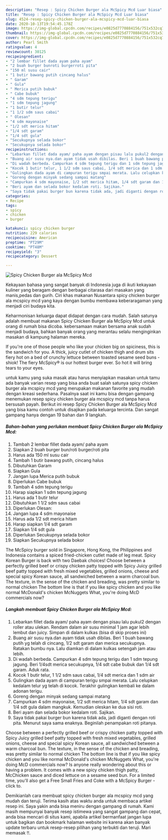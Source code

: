 ```yaml
---
description: "Resep : Spicy Chicken Burger ala McSpicy Mcd Luar biasa"
title: "Resep : Spicy Chicken Burger ala McSpicy Mcd Luar biasa"
slug: 4524-resep-spicy-chicken-burger-ala-mcspicy-mcd-luar-biasa
date: 2020-10-13T19:54:45.178Z
image: https://img-global.cpcdn.com/recipes/e0825d7770884156/751x532cq70/spicy-chicken-burger-ala-mcspicy-mcd-foto-resep-utama.jpg
thumbnail: https://img-global.cpcdn.com/recipes/e0825d7770884156/751x532cq70/spicy-chicken-burger-ala-mcspicy-mcd-foto-resep-utama.jpg
cover: https://img-global.cpcdn.com/recipes/e0825d7770884156/751x532cq70/spicy-chicken-burger-ala-mcspicy-mcd-foto-resep-utama.jpg
author: Pearl Smith
ratingvalue: 4
reviewcount: 30125
recipeingredient:
- "2 lembar fillet dada ayam paha ayam"
- "2 buah burger bunroti burgerroti pita"
- "150 ml susu cair"
- "1 butir bawang putih cincang halus"
- " Garam"
- " Gula"
- " Merica putih bubuk"
- " Cabe bubuk"
- "4 sdm tepung terigu"
- "1 sdm tepung jagung"
- "1 butir telur"
- "1 1/2 sdm saus cabai"
- " Olesan"
- "4 sdm mayonaise"
- "1/2 sdt merica hitam"
- "1/4 sdt garam"
- "1/4 sdt gula"
- "Secukupnya selada bokor"
- "Secukupnya selada bokor"
recipeinstructions:
- "Lebarkan fillet dada ayam/ paha ayam dengan pisau lalu pukul2 dengan roller atau ulekan. Rendam dalam air susu minimal 1 jam agar lebih lembut dan juicy. Simpan di dalam kulkas (bisa di skip proses ini)"
- "Buang air susu nya.dan ayam tidak usah dibilas. Beri 1 buah bawang putih yg telah di cincang, 1/2 sdt garam dan merica secukupnya. Ratakan bumbu nya. Lalu diamkan di dalam kulkas setengah jam atau lebih."
- "Di wadah berbeda. Campurkan 4 sdm tepung terigu dan 1 sdm tepung jagung. Beri 1/4sdt merica secukupnya, 1/4 sdt cabe bubuk dan 1/4 sdt garam. Aduk rata."
- "Kocok 1 butir telur, 1 1/2 sdm saus cabai, 1/4 sdt merica dan 1 sdm air"
- "Gulingkan dada ayam di campuran terigu smpai merata. Lalu celupkan kedalam telur yg telah di kocok. Terakhir gulingkan kembali ke dalam adonan terigu."
- "Goreng dengan minyak sedang sampai matang"
- "Campurkan 4 sdm mayonaise, 1/2 sdt merica hitam, 1/4 sdt garam dan 1/4 sdt gula dalam mangkuk. Kemudian oleskan ke dua sisi roti."
- "Beri ayam dan selada bokor kedalam roti. Sajikan."
- "Saya tidak pakai burger bun karena tidak ada, jadi diganti dengan roti pita. Menurut saya sama enaknya. Beginilah penampakan roti pitanya."
categories:
- Recipe
tags:
- spicy
- chicken
- burger

katakunci: spicy chicken burger 
nutrition: 229 calories
recipecuisine: American
preptime: "PT29M"
cooktime: "PT48M"
recipeyield: "3"
recipecategory: Dessert

---
```



![Spicy Chicken Burger ala McSpicy Mcd](https://img-global.cpcdn.com/recipes/e0825d7770884156/751x532cq70/spicy-chicken-burger-ala-mcspicy-mcd-foto-resep-utama.jpg)

Kekayaan bahasa yang sangat banyak di Indonesia juga di ikuti kekayaan kuliner yang beragam dengan berbagai citarasa dari masakan yang manis,pedas dan gurih. Ciri khas makanan Nusantara spicy chicken burger ala mcspicy mcd yang kaya dengan bumbu membawa keberaragaman yang menjadi ciri budaya kita.


Keharmonisan keluarga dapat didapat dengan cara mudah. Salah satunya adalah membuat makanan Spicy Chicken Burger ala McSpicy Mcd untuk orang di rumah bisa dicoba. kebersamaan makan bersama anak sudah menjadi budaya, bahkan banyak orang yang merantau selalu menginginkan masakan di kampung halaman mereka.

If you&#39;re one of those people who like your chicken big on spiciness, this is the sandwich for you. A thick, juicy cutlet of chicken thigh and drum sits fiery hot on a bed of crunchy lettuce between toasted sesame seed buns - shiok! The fiery McSpicy® is our hottest burger ever. So hot it will bring tears to your eyes.

untuk kamu yang suka masak atau harus menyiapkan masakan untuk tamu ada banyak varian resep yang bisa anda buat salah satunya spicy chicken burger ala mcspicy mcd yang merupakan makanan favorite yang mudah dengan kreasi sederhana. Pasalnya saat ini kamu bisa dengan gampang menemukan resep spicy chicken burger ala mcspicy mcd tanpa harus bersusah payah.
Berikut ini resep Spicy Chicken Burger ala McSpicy Mcd yang bisa kamu contoh untuk disajikan pada keluarga tercinta. Dan sangat gampang hanya dengan 19 bahan dan 9 langkah.


<!--inarticleads1-->

##### Bahan-bahan yang perlukan membuat Spicy Chicken Burger ala McSpicy Mcd:

1. Tambah 2 lembar fillet dada ayam/ paha ayam
1. Siapkan 2 buah burger bun/roti burger/roti pita
1. Harus ada 150 ml susu cair
1. Tambah 1 butir bawang putih, cincang halus
1. Dibutuhkan  Garam
1. Siapkan  Gula
1. Jangan lupa  Merica putih bubuk
1. Diperlukan  Cabe bubuk
1. Tambah 4 sdm tepung terigu
1. Harap siapkan 1 sdm tepung jagung
1. Harus ada 1 butir telur
1. Dibutuhkan 1 1/2 sdm saus cabai
1. Diperlukan  Olesan:
1. Jangan lupa 4 sdm mayonaise
1. Harus ada 1/2 sdt merica hitam
1. Harap siapkan 1/4 sdt garam
1. Siapkan 1/4 sdt gula
1. Diperlukan Secukupnya selada bokor
1. Siapkan Secukupnya selada bokor


The McSpicy burger sold in Singapore, Hong Kong, the Philippines and Indonesia contains a spiced fried-chicken cutlet made of leg meat. Spicy Korean Burger is back with two Daebak choices! Choose between a perfectly grilled beef or crispy chicken patty topped with Spicy Juicy grilled beef patty topped with fresh mixed vegetables, grilled onions, cheese and special spicy Korean sauce, all sandwiched between a warm charcoal bun. The texture, in the sense of the chicken and breading, was pretty similar to normal chicken The bottom line is that if you like spicy chicken and you like normal McDonald&#39;s chicken McNuggets What, you&#39;re doing McD commercials now? 

<!--inarticleads2-->

##### Langkah membuat  Spicy Chicken Burger ala McSpicy Mcd:

1. Lebarkan fillet dada ayam/ paha ayam dengan pisau lalu pukul2 dengan roller atau ulekan. Rendam dalam air susu minimal 1 jam agar lebih lembut dan juicy. Simpan di dalam kulkas (bisa di skip proses ini)
1. Buang air susu nya.dan ayam tidak usah dibilas. Beri 1 buah bawang putih yg telah di cincang, 1/2 sdt garam dan merica secukupnya. Ratakan bumbu nya. Lalu diamkan di dalam kulkas setengah jam atau lebih.
1. Di wadah berbeda. Campurkan 4 sdm tepung terigu dan 1 sdm tepung jagung. Beri 1/4sdt merica secukupnya, 1/4 sdt cabe bubuk dan 1/4 sdt garam. Aduk rata.
1. Kocok 1 butir telur, 1 1/2 sdm saus cabai, 1/4 sdt merica dan 1 sdm air
1. Gulingkan dada ayam di campuran terigu smpai merata. Lalu celupkan kedalam telur yg telah di kocok. Terakhir gulingkan kembali ke dalam adonan terigu.
1. Goreng dengan minyak sedang sampai matang
1. Campurkan 4 sdm mayonaise, 1/2 sdt merica hitam, 1/4 sdt garam dan 1/4 sdt gula dalam mangkuk. Kemudian oleskan ke dua sisi roti.
1. Beri ayam dan selada bokor kedalam roti. Sajikan.
1. Saya tidak pakai burger bun karena tidak ada, jadi diganti dengan roti pita. Menurut saya sama enaknya. Beginilah penampakan roti pitanya.


Choose between a perfectly grilled beef or crispy chicken patty topped with Spicy Juicy grilled beef patty topped with fresh mixed vegetables, grilled onions, cheese and special spicy Korean sauce, all sandwiched between a warm charcoal bun. The texture, in the sense of the chicken and breading, was pretty similar to normal chicken The bottom line is that if you like spicy chicken and you like normal McDonald&#39;s chicken McNuggets What, you&#39;re doing McD commercials now? Is anyone really wondering about this or having a problem. It comes with a new spicy chicken thigh patty, McChicken sauce and diced lettuce on a sesame seed bun. For a limited time, you&#39;ll also get a Free Small Fries and Coke with a McSpicy Burger - click to. 

Demikianlah cara membuat spicy chicken burger ala mcspicy mcd yang mudah dan teruji. Terima kasih atas waktu anda untuk membaca artikel resep ini. Saya yakin anda bisa meniru dengan gampang di rumah. Kami masih mempunyai banyak resep istimewa yang sangat gampang dan cepat, anda bisa mencari di situs kami, apabila artikel bermanfaat jangan lupa untuk bagikan dan bookmark halaman website ini karena akan banyak update terbaru untuk resep-resep pilihan yang terbukti dan teruji. Mari memasak !!. 
